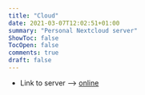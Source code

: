 ```yaml
---
title: "Cloud"
date: 2021-03-07T12:02:51+01:00
summary: "Personal Nextcloud server"
ShowToc: false
TocOpen: false
comments: true
draft: false
---
```


+ Link to server --> [online](https://lxcloud.derchef.site)
